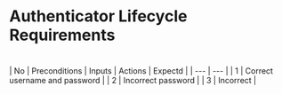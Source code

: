 # Authenticator Lifecycle Requirements<h1>

| No | Preconditions | Inputs | Actions | Expectd |
| --- | --- |
| 1 | Correct username and password |
| 2 | Incorrect password |
| 3 | Incorrect |
